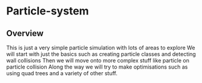 # Particle-system

## Overview

This is just a very simple particle simulation with lots of areas to explore
We will start with just the basics such as creating particle classes and detecting wall collisions
Then we will move onto more complex stuff like particle on particle collision
Along the way we will try to make optimisations such as using quad trees and a variety of other stuff.

